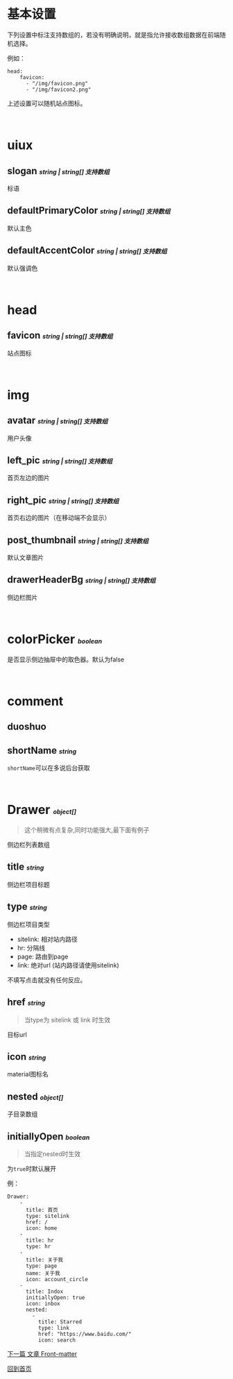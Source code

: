 # 基本设置

下列设置中标注支持数组的，若没有明确说明，就是指允许接收数组数据在前端随机选择。

例如：

```
head:
    favicon: 
      - "/img/favicon.png"
      - "/img/favicon2.png"
```
上述设置可以随机站点图标。

</br>

# uiux

## slogan <small style="font-size:14px"><i>string | string[] 支持数组</i></small>

标语

## defaultPrimaryColor <small style="font-size:14px"><i>string | string[] 支持数组</i></small>

默认主色

## defaultAccentColor <small style="font-size:14px"><i>string | string[] 支持数组</i></small>

默认强调色

</br>


# head

## favicon <small style="font-size:14px"><i>string | string[] 支持数组</i></small>

站点图标

</br>

# img

## avatar <small style="font-size:14px"><i>string | string[] 支持数组</i></small>

用户头像

## left_pic <small style="font-size:14px"><i>string | string[] 支持数组</i></small>

首页左边的图片

## right_pic <small style="font-size:14px"><i>string | string[] 支持数组</i></small>

首页右边的图片（在移动端不会显示）

## post_thumbnail <small style="font-size:14px"><i>string | string[] 支持数组</i></small>

默认文章图片

## drawerHeaderBg <small style="font-size:14px"><i>string | string[] 支持数组</i></small>

侧边栏图片

</br>

# colorPicker <small style="font-size:14px"><i>boolean</i></small>

是否显示侧边抽屉中的取色器。默认为false

</br>

# comment

## duoshuo

## shortName <small style="font-size:14px"><i>string</i></small>

`shortName`可以在多说后台获取

</br>

# Drawer <small style="font-size:14px"><i>object[]</i></small>

> 这个稍微有点复杂,同时功能强大,最下面有例子

侧边栏列表数组

## title <small style="font-size:14px"><i>string</i></small>

侧边栏项目标题

## type <small style="font-size:14px"><i>string</i></small>

侧边栏项目类型

* sitelink: 相对站内路径
* hr: 分隔线
* page: 路由到page
* link: 绝对url (站内路径请使用sitelink)

不填写点击就没有任何反应。

## href <small style="font-size:14px"><i>string</i></small>

> 当type为 sitelink 或 link 时生效

目标url

## icon <small style="font-size:14px"><i>string</i></small>

material图标名

## nested <small style="font-size:14px"><i>object[]</i></small>

子目录数组

## initiallyOpen <small style="font-size:14px"><i>boolean</i></small>

> 当指定nested时生效

为`true`时默认展开

例：

```
Drawer:
    -
      title: 首页
      type: sitelink
      href: /
      icon: home
    -
      title: hr
      type: hr
    -
      title: 关于我
      type: page
      name: 关于我
      icon: account_circle
    -
      title: Indox
      initiallyOpen: true
      icon: inbox
      nested:
        - 
          title: Starred
          type: link
          href: "https://www.baidu.com/"
          icon: search
```

[下一篇  文章 Front-matter](./Post-Front-matter.md)

[回到首页](./README.md)